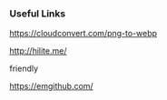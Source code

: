 ### Useful Links

https://cloudconvert.com/png-to-webp

http://hilite.me/

friendly

https://emgithub.com/
